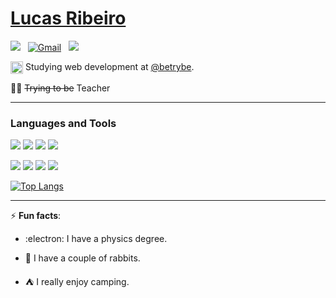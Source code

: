 
# [Lucas Ribeiro](lucasrb04.github.io)

 <a href="https://www.linkedin.com/in/lucasrb04/"><img src="https://img.shields.io/badge/linkedin%20-%230077B5.svg?&style=flat&logo=linkedin&logoColor=white"/></a> &nbsp;
  <a href="mailto:lucasrb04@gmail.com"><img alt="Gmail" src="https://img.shields.io/badge/Gmail-D14836?style=flat&logo=gmail&logoColor=white" /></a> &nbsp;
  <a href="https://instagram.com/lucasrb04"><img src="https://img.shields.io/badge/-@lucasbr04_-E4405F?style=flat&logo=Instagram&logoColor=white"/></a> &nbsp;

  <img align="center" alt="trybe" src="https://avatars2.githubusercontent.com/u/55410300?s=200&v=4" alt="trybe" width="20"/> Studying web development at [@betrybe](https://www.betrybe.com/).
  
  :teacher: <strike>Trying to be</strike> Teacher
   

  ---
  
  ### Languages and Tools
  
  
![](https://img.shields.io/badge/Git-F05032?style=for-the-badge&logo=git&logoColor=white)
![](https://img.shields.io/badge/HTML5-E34F26?style=for-the-badge&logo=html5&logoColor=white)
![](https://img.shields.io/badge/CSS-239120?&style=for-the-badge&logo=css3&logoColor=white)
![](https://img.shields.io/badge/JavaScript-F7DF1E?style=for-the-badge&logo=javascript&logoColor=black)


![](https://img.shields.io/badge/React-20232A?style=for-the-badge&logo=react&logoColor=61DAFB)
![](https://img.shields.io/badge/Flutter-02569B?style=for-the-badge&logo=flutter&logoColor=white)
![](https://img.shields.io/badge/Redux-593D88?style=for-the-badge&logo=redux&logoColor=white)
![](https://img.shields.io/badge/Ubuntu-E95420?style=for-the-badge&logo=ubuntu&logoColor=white)
  
  [![Top Langs](https://github-readme-stats.vercel.app/api/top-langs/?username=lucasrb04&layout=compact&theme=dracula)](https://github.com/anuraghazra/github-readme-stats)

  ---
  
   
   
  
  ⚡ **Fun facts**:

- :electron: I have a physics degree.

- :rabbit: I have a couple of rabbits.

- :tent: I really enjoy camping.

